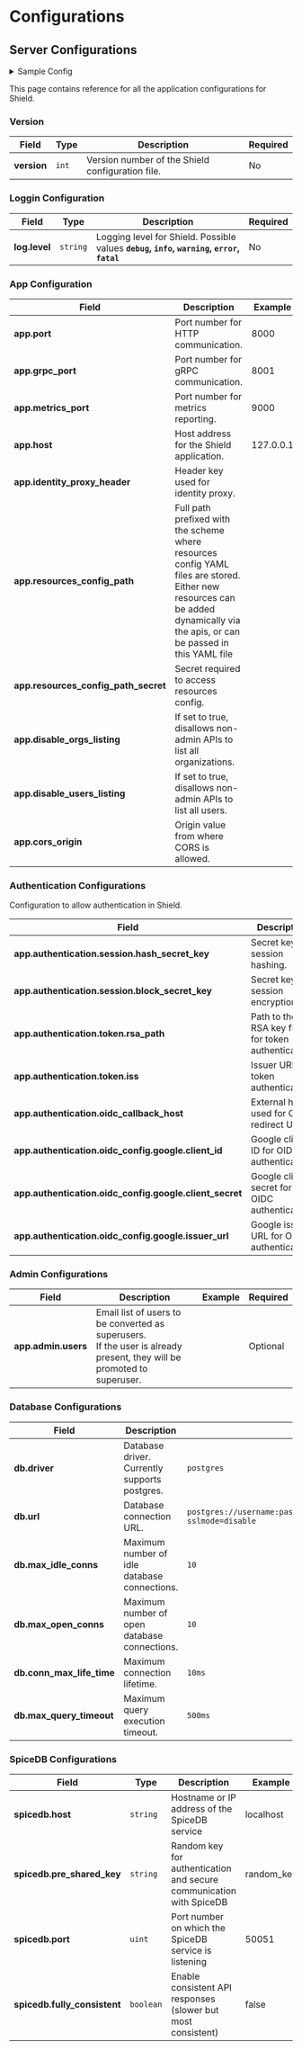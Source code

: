# Configurations

## Server Configurations

<details>
<summary> Sample Config </summary>

```yaml title=config.yaml
version: 1

# logging configuration
log:
  # debug, info, warning, error, fatal - default 'info'
  level: debug

app:
  port: 8000
  grpc:
    port: 8001
  metrics_port: 9000
  identity_proxy_header: X-Shield-Email
  # full path prefixed with scheme where resources config yaml files are kept
  # e.g.:
  # local storage file "file:///tmp/resources_config"
  # GCS Bucket "gs://shield/resources_config"
  resources_config_path: file:///tmp/resources_config\
  # secret required to access resources config
  # e.g.:
  # system environment variable "env://TEST_RULESET_SECRET"
  # local file "file:///opt/auth.json"
  # secret string "val://user:password"
  # optional
  resources_config_path_secret: env://TEST_RESOURCE_CONFIG_SECRET
  # disable_orgs_listing if set to true will disallow non-admin APIs to list all organizations
  disable_orgs_listing: false
  # disable_orgs_listing if set to true will disallow non-admin APIs to list all users
  disable_users_listing: false
  # cors_origin is origin value from where we want to allow cors
  cors_origin: http://localhost:3000
  # configuration to allow authentication in shield
  authentication:
    # to use shield as session store
    session:
      # both of them should be 32 chars long
      # hash helps identify if the value is tempered with
      hash_secret_key: "hash-secret-should-be-32-chars--"
      # block helps in encryption
      block_secret_key: "block-secret-should-be-32-chars-"
    # once authenticated, server responds with a jwt with user context
    # this jwt works as a bearer access token for all APIs
    token:
      # generate key file via "./shield server keygen"
      # if not specified, access tokens will be disabled
      # example: /opt/rsa
      rsa_path: ""
      # issuer claim to be added to the jwt
      iss: "http://localhost.shield"
      # validity of the token
      validity: "1h"
    # external host used for oidc redirect uri, e.g. http://localhost:8000/v1beta1/auth/callback
    oidc_callback_host: http://localhost:8000/v1beta1/auth/callback
    # oidc auth server configs
    oidc_config:
      google:
        client_id: "xxxxx.apps.googleusercontent.com"
        client_secret: "xxxxx"
        issuer_url: "https://accounts.google.com"
        # validity of the verification duration
        validity: "10m"
    mail_otp:
      subject: "Shield - Login Link"
      # body is a go template with `Otp` as a variable
      body: "Please copy/paste the OneTimePassword in login form.<h2>{{.Otp}}</h2>This code will expire in 10 minutes."
      validity: "1h"
  # platform level administration
  admin:
    # Email list of users which needs to be converted as superusers
    # if the user is already present in the system, it is promoted to su
    # if not, a new account is created with provided email id and promoted to su.
    # UUIDs/slugs of existing users can also be provided instead of email ids
    # but in that case a new user will not be created.
    users: []
  # smtp configuration for sending emails
  mailer:
    smtp_host: smtp.example.com
    smtp_port: 587
    smtp_username: "username"
    smtp_password: "password"
    smtp_insecure: true
    headers:
      from: "username@acme.org"
db:
  driver: postgres
  url: postgres://shield:@localhost:5432/shield?sslmode=disable
  max_query_timeout: 500ms

spicedb:
  host: spicedb.localhost
  pre_shared_key: randomkey
  port: 50051
  # fully_consistent ensures APIs although slower than usual will result in responses always most consistent
  # suggested to keep it false for performance
  fully_consistent: false
```

</details>

This page contains reference for all the application configurations for Shield.

### Version

| **Field**   | **Type** | **Description**                                  | **Required** |
| ----------- | -------- | ------------------------------------------------ | ------------ |
| **version** | `int`    | Version number of the Shield configuration file. | No           |

### Loggin Configuration

| **Field**     | **Type** | **Description**                                                                            | **Required** |
| ------------- | -------- | ------------------------------------------------------------------------------------------ | ------------ |
| **log.level** | `string` | Logging level for Shield. Possible values **`debug`, `info`, `warning`, `error`, `fatal`** | No           |

### App Configuration

| **Field**                            | **Description**                                                                  | **Example** | **Required** |
| ------------------------------------ | -------------------------------------------------------------------------------- | ----------- | ------------ |
| **app.port**                         | Port number for HTTP communication.                                              | 8000        | Yes          |
| **app.grpc_port**                    | Port number for gRPC communication.                                              | 8001        | Yes          |
| **app.metrics_port**                 | Port number for metrics reporting.                                               | 9000        | Yes          |
| **app.host**                         | Host address for the Shield application.                                         | 127.0.0.1   | Yes          |
| **app.identity_proxy_header**        | Header key used for identity proxy.                                              |             |              |
| **app.resources_config_path**        | Full path prefixed with the scheme where resources config YAML files are stored.<br/>Either new resources can be added dynamically via the apis, or can be passed in this YAML file |             | No           |
| **app.resources_config_path_secret** | Secret required to access resources config.                                      |             | No           |
| **app.disable_orgs_listing**         | If set to true, disallows non-admin APIs to list all organizations.              |             | No           |
| **app.disable_users_listing**        | If set to true, disallows non-admin APIs to list all users.                      |             | No           |
| **app.cors_origin**                  | Origin value from where CORS is allowed.                                         |             | Yes(for Admin UI)|

### Authentication Configurations

Configuration to allow authentication in Shield.

| **Field**                                               | **Description**                                    | **Required** | **Example**                                   |
| ------------------------------------------------------- | -------------------------------------------------- | ------------ | --------------------------------------------- |
| **app.authentication.session.hash_secret_key**          | Secret key for session hashing.                    | Yes          | "hash-secret-should-be-32-chars--"            |
| **app.authentication.session.block_secret_key**         | Secret key for session encryption.                 | Yes          | "block-secret-should-be-32-chars-"            |
| **app.authentication.token.rsa_path**                   | Path to the RSA key file for token authentication. | Yes          | "./temp/rsa"                                  |
| **app.authentication.token.iss**                        | Issuer URL for token authentication.               | Yes          | "http://localhost.shield"                     |
| **app.authentication.oidc_callback_host**               | External host used for OIDC redirect URI.          | Yes          | "http://localhost:8000/v1beta1/auth/callback" |
| **app.authentication.oidc_config.google.client_id**     | Google client ID for OIDC authentication.          | No           | "xxxxx.apps.googleusercontent.com"            |
| **app.authentication.oidc_config.google.client_secret** | Google client secret for OIDC authentication.      | No           | "xxxxx"                                       |
| **app.authentication.oidc_config.google.issuer_url**    | Google issuer URL for OIDC authentication.         | No           | "https://accounts.google.com"                 |

### Admin Configurations

| **Field**           | **Description**                                                                                                              | **Example** | **Required** |
| ------------------- | ---------------------------------------------------------------------------------------------------------------------------- | ----------- | ------------ |
| **app.admin.users** | Email list of users to be converted as superusers. <br/> If the user is already present, they will be promoted to superuser. |             | Optional     |

### Database Configurations

| **Field**                 | **Description**                               | **Example**                                                                | **Required** |
| ------------------------- | --------------------------------------------- | -------------------------------------------------------------------------- | ------------ |
| **db.driver**             | Database driver. Currently supports postgres. | `postgres`                                                                 | Yes          |
| **db.url**                | Database connection URL.                      | `postgres://username:password@localhost:5432/databaseName?sslmode=disable` | Yes          |
| **db.max_idle_conns**     | Maximum number of idle database connections.  | `10`                                                                       | No           |
| **db.max_open_conns**     | Maximum number of open database connections.  | `10`                                                                       | No           |
| **db.conn_max_life_time** | Maximum connection lifetime.                  | `10ms`                                                                     | No           |
| **db.max_query_timeout**  | Maximum query execution timeout.              | `500ms`                                                                    | No           |

### SpiceDB Configurations

| **Field**                    | **Type**  | **Description**                                                     | **Example** | **Required** |
| ---------------------------- | --------- | ------------------------------------------------------------------- | ----------- | ------------ |
| **spicedb.host**             | `string`  | Hostname or IP address of the SpiceDB service                       | localhost   | Yes          |
| **spicedb.pre_shared_key**   | `string`  | Random key for authentication and secure communication with SpiceDB | random_key  | Yes          |
| **spicedb.port**             | `uint`    | Port number on which the SpiceDB service is listening               | 50051       | Yes          |
| **spicedb.fully_consistent** | `boolean` | Enable consistent API responses (slower but most consistent)        | false       | No           |
